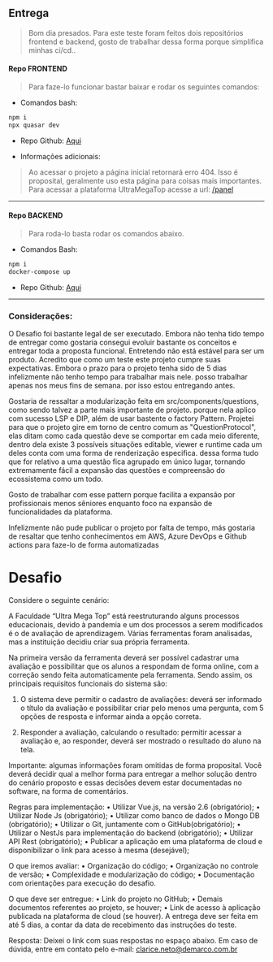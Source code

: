 ## Entrega 
> Bom dia presados.
> Para este teste foram feitos dois repositórios frontend e backend, gosto de trabalhar dessa forma porque simplifica minhas ci/cd..

#### Repo **FRONTEND**
> Para faze-lo funcionar bastar baixar e rodar os seguintes comandos:

- Comandos bash:
```bash
npm i
npx quasar dev
```

- Repo Github: [Aqui](https://github.com/Ultra-Mega-Top/frontend)

- Informações adicionais:
> Ao acessar o projeto a página inicial retornará erro 404. Isso é proposital, geralmente uso esta página para coisas mais importantes. Para acessar a plataforma UltraMegaTop acesse a url: [/panel](http://localhost:8080/#/panel)

---

#### Repo BACKEND
> Para roda-lo basta rodar os comandos abaixo.

- Comandos Bash:
```bash
npm i
docker-compose up
```

- Repo Github: [Aqui](https://github.com/Ultra-Mega-Top/backend)

----
### Considerações:
O Desafio foi bastante legal de ser executado. Embora não tenha tido tempo de entregar como gostaria consegui evoluir bastante os conceitos e entregar toda a proposta funcional. Entretendo não está estável para ser um produto. Acredito que como um teste este projeto cumpre suas expectativas.
Embora o prazo para o projeto tenha sido de 5 dias infelizmente não tenho tempo para trabalhar mais nele. posso trabalhar apenas nos meus fins de semana. por isso estou entregando antes.

Gostaria de ressaltar a modularização feita em src/components/questions, como sendo talvez a parte mais importante de projeto. porque nela aplico com sucesso LSP e DIP, além de usar bastente o factory Pattern. Projetei para que o projeto gire em torno de centro comum as "QuestionProtocol", elas ditam como cada questão deve se comportar em cada meio diferente, dentro dela existe 3 possíveis situações editable, viewer e runtime cada um deles conta com uma forma de renderização especifica. dessa forma tudo que for relativo a uma questão fica agrupado em único lugar, tornando extremamente fácil a expansão das questões e compreensão do ecossistema como um todo.

Gosto de trabalhar com esse pattern porque facilita a expansão por profissionais menos sêniores enquanto foco na expansão de funcionalidades da plataforma.

Infelizmente não pude publicar o projeto por falta de tempo, más gostaria de resaltar que tenho conhecimentos em AWS, Azure DevOps e Github actions para faze-lo de forma automatizadas  


# Desafio

Considere o seguinte cenário:

A Faculdade “Ultra Mega Top” está reestruturando alguns processos educacionais, devido à pandemia e um dos processos a serem modificados é o de avaliação de aprendizagem. Várias ferramentas foram analisadas, mas a instituição decidiu criar sua própria ferramenta.

Na primeira versão da ferramenta deverá ser possível cadastrar uma
avaliação e possibilitar que os alunos a respondam de forma online, com a
correção sendo feita automaticamente pela ferramenta. Sendo assim, os
principais requisitos funcionais do sistema são:

1. O sistema deve permitir o cadastro de avaliações: deverá ser
   informado o título da avaliação e possibilitar criar pelo menos uma
   pergunta, com 5 opções de resposta e informar ainda a opção correta.

2. Responder a avaliação, calculando o resultado: permitir acessar a
   avaliação e, ao responder, deverá ser mostrado o resultado do aluno
   na tela.

Importante: algumas informações foram omitidas de forma proposital. Você
deverá decidir qual a melhor forma para entregar a melhor solução dentro do cenário proposto e essas decisões devem estar documentadas no software, na forma de comentários.

Regras para implementação:
• Utilizar Vue.js, na versão 2.6 (obrigatório);
• Utilizar Node Js (obrigatório);
• Utilizar como banco de dados o Mongo DB (obrigatório);
• Utilizar o Git, juntamente com o GitHub(obrigatório);
• Utilizar o NestJs para implementação do backend (obrigatório);
• Utilizar API Rest (obrigatório);
• Publicar a aplicação em uma plataforma de cloud e disponibilizar o link
para acesso à mesma (desejável);

O que iremos avaliar:
• Organização do código;
• Organização no controle de versão;
• Complexidade e modularização do código;
• Documentação com orientações para execução do desafio.

O que deve ser entregue:
• Link do projeto no GitHub;
• Demais documentos referentes ao projeto, se houver;
• Link de acesso à aplicação publicada na plataforma de cloud (se houver).
A entrega deve ser feita em até 5 dias, a contar da data de recebimento
das instruções do teste.

Resposta: Deixei o link com suas respostas no espaço abaixo. Em caso de dúvida, entre em contato pelo e-mail: clarice.neto@demarco.com.br
